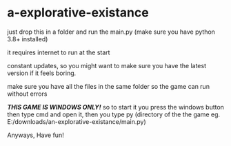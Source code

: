 # a-explorative-existance
just drop this in a folder and run the main.py (make sure you have python 3.8+ installed)

it requires internet to run at the start

constant updates, so you might want to make sure you have the latest version if it feels boring.

make sure you have all the files in the same folder so the game can run without errors

***THIS GAME IS WINDOWS ONLY!*** so to start it you press the windows button then type cmd and open it, 
then you type py (directory of the the game eg. E:/downloads/an-explorative-existance/main.py)

Anyways, Have fun!
